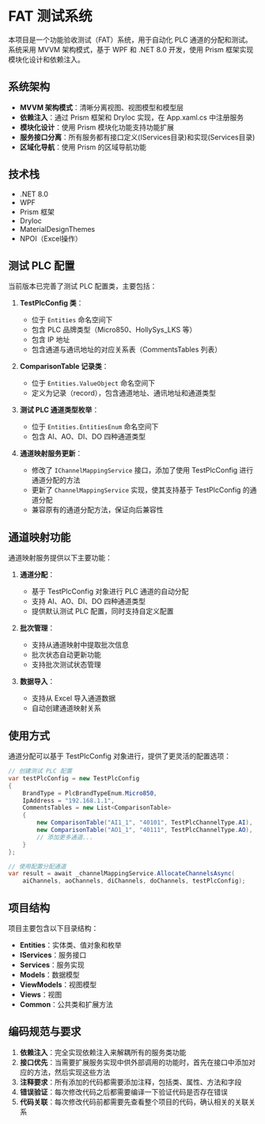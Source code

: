 # FAT 测试系统

本项目是一个功能验收测试（FAT）系统，用于自动化 PLC 通道的分配和测试。系统采用 MVVM 架构模式，基于 WPF 和 .NET 8.0 开发，使用 Prism 框架实现模块化设计和依赖注入。

## 系统架构

- **MVVM 架构模式**：清晰分离视图、视图模型和模型层
- **依赖注入**：通过 Prism 框架和 DryIoc 实现，在 App.xaml.cs 中注册服务
- **模块化设计**：使用 Prism 模块化功能支持功能扩展
- **服务接口分离**：所有服务都有接口定义(IServices目录)和实现(Services目录)
- **区域化导航**：使用 Prism 的区域导航功能

## 技术栈

- .NET 8.0
- WPF
- Prism 框架
- DryIoc
- MaterialDesignThemes
- NPOI（Excel操作）

## 测试 PLC 配置

当前版本已完善了测试 PLC 配置类，主要包括：

1. **TestPlcConfig 类**：
   - 位于 `Entities` 命名空间下
   - 包含 PLC 品牌类型（Micro850、HollySys_LKS 等）
   - 包含 IP 地址
   - 包含通道与通讯地址的对应关系表（CommentsTables 列表）

2. **ComparisonTable 记录类**：
   - 位于 `Entities.ValueObject` 命名空间下
   - 定义为记录（record），包含通道地址、通讯地址和通道类型

3. **测试 PLC 通道类型枚举**：
   - 位于 `Entities.EntitiesEnum` 命名空间下
   - 包含 AI、AO、DI、DO 四种通道类型

4. **通道映射服务更新**：
   - 修改了 `IChannelMappingService` 接口，添加了使用 TestPlcConfig 进行通道分配的方法
   - 更新了 `ChannelMappingService` 实现，使其支持基于 TestPlcConfig 的通道分配
   - 兼容原有的通道分配方法，保证向后兼容性

## 通道映射功能

通道映射服务提供以下主要功能：

1. **通道分配**：
   - 基于 TestPlcConfig 对象进行 PLC 通道的自动分配
   - 支持 AI、AO、DI、DO 四种通道类型
   - 提供默认测试 PLC 配置，同时支持自定义配置

2. **批次管理**：
   - 支持从通道映射中提取批次信息
   - 批次状态自动更新功能
   - 支持批次测试状态管理

3. **数据导入**：
   - 支持从 Excel 导入通道数据
   - 自动创建通道映射关系

## 使用方式

通道分配可以基于 TestPlcConfig 对象进行，提供了更灵活的配置选项：

```csharp
// 创建测试 PLC 配置
var testPlcConfig = new TestPlcConfig
{
    BrandType = PlcBrandTypeEnum.Micro850,
    IpAddress = "192.168.1.1",
    CommentsTables = new List<ComparisonTable>
    {
        new ComparisonTable("AI1_1", "40101", TestPlcChannelType.AI),
        new ComparisonTable("AO1_1", "40111", TestPlcChannelType.AO),
        // 添加更多通道...
    }
};

// 使用配置分配通道
var result = await _channelMappingService.AllocateChannelsAsync(
    aiChannels, aoChannels, diChannels, doChannels, testPlcConfig);
```

## 项目结构

项目主要包含以下目录结构：

- **Entities**：实体类、值对象和枚举
- **IServices**：服务接口
- **Services**：服务实现
- **Models**：数据模型
- **ViewModels**：视图模型
- **Views**：视图
- **Common**：公共类和扩展方法

## 编码规范与要求

1. **依赖注入**：完全实现依赖注入来解耦所有的服务类功能
2. **接口优先**：当需要扩展服务实现中供外部调用的功能时，首先在接口中添加对应的方法，然后实现这些方法
3. **注释要求**：所有添加的代码都需要添加注释，包括类、属性、方法和字段
4. **错误验证**：每次修改代码之后都需要编译一下验证代码是否存在错误
5. **代码关联**：每次修改代码前都需要先查看整个项目的代码，确认相关的关联关系 